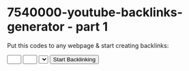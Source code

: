 # 7540000-youtube-backlinks-generator - part 1

Put this codes to any webpage &  start creating backlinks: 

<form id="form1" method="get">
<input id="url" name="domain" size="1" " type="text" />
  <input id="keyword" name="keyword" size="1"  type="text" />
  <select id="limit" name="limit" onchange="javascript:oncheck()" >        
  </select>
<input id="button" name="button" onclick="javascript:oncheck()" type="button" value="Start Backlinking" />
    </form>
<div id="message">
</div>
<div align="center" id="xmlObj">
</div>
<script>
 window.onload = function pageloaded(){
  var url = new URL(window.location.href);
        var vid = url.searchParams.get("vid");
     var vlimit = url.searchParams.get("vlimit");
  var vkeywrod = url.searchParams.get("keyword");
        console.log(vid);
  document.getElementById("url").value = vid;
  document.getElementById("limit").value = vlimit;
  document.getElementById("limit").value = vkeywrod;
  oncheck();
  }
 </script>
 <script type="text/javascript" src="https://raw.githubusercontent.com/embedup/7540000-youtube-backlinks-generator/master/jquery-1-4-2-min.js"></script>
 <script type="text/javascript" src="https://raw.githubusercontent.com/embedup/7540000-youtube-backlinks-generator/master/part-01.js"></script>
